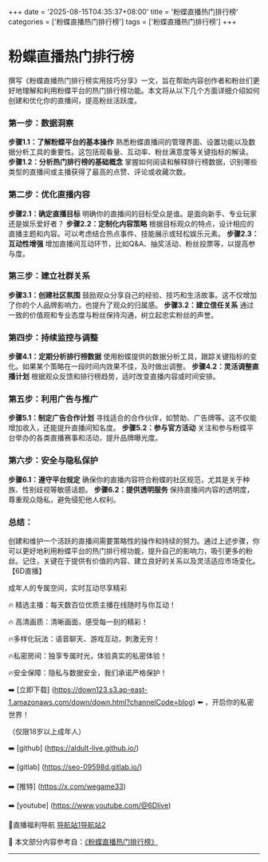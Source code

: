 +++
date = '2025-08-15T04:35:37+08:00'
title = '粉蝶直播热门排行榜'
categories = ['粉蝶直播热门排行榜']
tags = ['粉蝶直播热门排行榜']
+++

# 粉蝶直播热门排行榜

撰写《粉蝶直播热门排行榜实用技巧分享》一文，旨在帮助内容创作者和粉丝们更好地理解和利用粉蝶平台的热门排行榜功能。本文将从以下几个方面详细介绍如何创建和优化你的直播间，提高粉丝活跃度。

### 第一步：数据洞察
**步骤1.1：了解粉蝶平台的基本操作**
熟悉粉蝶直播间的管理界面、设置功能以及数据分析工具的重要性。这包括观看量、互动率、粉丝满意度等关键指标的解读。
**步骤1.2：分析热门排行榜的基础概念**
掌握如何阅读和解释排行榜数据，识别哪些类型的直播间或主播获得了最高的点赞、评论或收藏次数。

### 第二步：优化直播内容
**步骤2.1：确定直播目标**
明确你的直播间的目标受众是谁。是面向新手、专业玩家还是娱乐爱好者？
**步骤2.2：定制化内容策略**
根据目标观众的特点，设计相应的直播主题和内容。可以考虑结合热点事件、技能展示或轻松娱乐元素。
**步骤2.3：互动性增强**
增加直播间互动环节，比如Q&A、抽奖活动、粉丝投票等，以提高参与度。

### 第三步：建立社群关系
**步骤3.1：创建社区氛围**
鼓励观众分享自己的经验、技巧和生活故事。这不仅增加了你的个人品牌影响力，也提升了观众的归属感。
**步骤3.2：建立信任关系**
通过一致的价值观和专业态度与粉丝保持沟通，树立起忠实粉丝的声誉。

### 第四步：持续监控与调整
**步骤4.1：定期分析排行榜数据**
使用粉蝶提供的数据分析工具，跟踪关键指标的变化。如果某个策略在一段时间内效果不佳，及时做出调整。
**步骤4.2：灵活调整直播计划**
根据观众反馈和排行榜趋势，适时改变直播内容或时间安排。

### 第五步：利用广告与推广
**步骤5.1：制定广告合作计划**
寻找适合的合作伙伴，如赞助、广告牌等。这不仅能增加收入，还能提升直播间知名度。
**步骤5.2：参与官方活动**
关注和参与粉蝶平台举办的各类直播赛事和活动，提升品牌曝光度。

### 第六步：安全与隐私保护
**步骤6.1：遵守平台规定**
确保你的直播内容符合粉蝶的社区规范，尤其是关于种族、性别歧视等敏感话题。
**步骤6.2：提供透明服务**
保持直播间内容的透明度，尊重观众隐私，避免侵犯他人权利。

### 总结：
创建和维护一个活跃的直播间需要策略性的操作和持续的努力。通过上述步骤，你可以更好地利用粉蝶平台的热门排行榜功能，提升自己的影响力，吸引更多的粉丝。记住，关键在于提供有价值的内容、建立良好的关系以及灵活适应市场变化。
【6D直播】

 成年人的专属空间，实时互动尽享精彩

🔥 精选主播：每天数百位优质主播在线随时与你互动！

🔥 高清画质：清晰画面，感受每一刻的精彩！

🔥多样化玩法：语音聊天、游戏互动，刺激无穷！

🔥私密房间：独享专属时光，体验真实的私密体验！

🔥安全保障：隐私与数据安全，我们承诺严格保护！

➡️ [立即下载] (https://down123.s3.ap-east-1.amazonaws.com/down/down.html?channelCode=blog) ⬅️ ，开启你的私密世界！

 （仅限18岁以上成年人）

➡️ [github] (https://aldult-live.github.io/)

➡️ [gitlab] (https://seo-09598d.gitlab.io/)

➡️ [推特] (https://x.com/wegame33)

➡️ [youtube] (https://www.youtube.com/@6Dlive)

🔞直播福利导航   [导航站1](https://webstack-86085a.gitlab.io/)[导航站2](https://onlygit123-2.github.io/)

📘 本文部分内容参考自：[《粉蝶直播热门排行榜》](https://webstack-hugo-15.pages.dev/)

---
